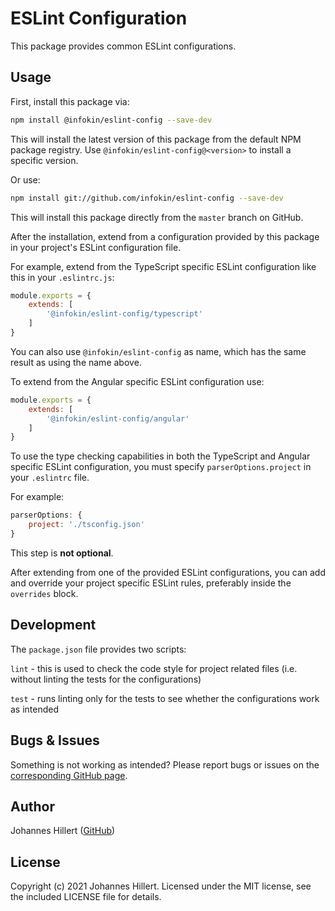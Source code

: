 # ESLint Configuration

This package provides common ESLint configurations.

## Usage

First, install this package via:

```bash
npm install @infokin/eslint-config --save-dev
```

This will install the latest version of this package from the default NPM package registry.
Use `@infokin/eslint-config@<version>` to install a specific version.

Or use:

```bash
npm install git://github.com/infokin/eslint-config --save-dev
```

This will install this package directly from the `master` branch on GitHub.

After the installation, extend from a configuration provided by this package in your project's ESLint configuration
file.

For example, extend from the TypeScript specific ESLint configuration like this in your `.eslintrc.js`:

```javascript
module.exports = {
    extends: [
        '@infokin/eslint-config/typescript'
    ]
}
```

You can also use `@infokin/eslint-config` as name, which has the same result as using the name above.

To extend from the Angular specific ESLint configuration use:

```javascript
module.exports = {
    extends: [
        '@infokin/eslint-config/angular'
    ]
}
```

To use the type checking capabilities in both the TypeScript and Angular specific ESLint configuration, you must
specify `parserOptions.project` in your `.eslintrc` file.

For example:

```javascript
parserOptions: {
    project: './tsconfig.json'
}
```

This step is **not optional**.

After extending from one of the provided ESLint configurations, you can add and override your project specific ESLint
rules, preferably inside the `overrides` block.

## Development

The `package.json` file provides two scripts:

`lint` - this is used to check the code style for project related files (i.e. without linting the tests for the
configurations)

`test` - runs linting only for the tests to see whether the configurations work as intended

## Bugs & Issues

Something is not working as intended? Please report bugs or issues on
the [corresponding GitHub page](https://github.com/infokin/eslint-config/issues).

## Author

Johannes Hillert ([GitHub](https://github.com/clovergaze))

## License

Copyright (c) 2021 Johannes Hillert. Licensed under the MIT license, see the included LICENSE file for details.
